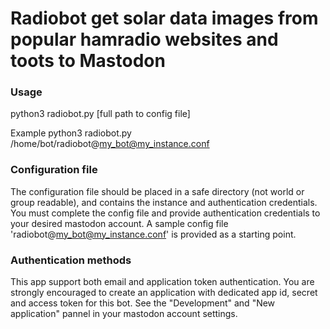 # Radiobot get solar data images from popular hamradio websites and toots to Mastodon

### Usage
python3 radiobot.py [full path to config file]

Example
python3 radiobot.py /home/bot/radiobot@my_bot@my_instance.conf

### Configuration file
The configuration file should be placed in a safe directory (not world or group readable), and contains the instance and authentication credentials.
You must complete the config file and provide authentication credentials to your desired mastodon account.
A sample config file 'radiobot@my_bot@my_instance.conf' is provided as a starting point.

### Authentication methods
This app support both email and application token authentication.
You are strongly encouraged to create an application with dedicated app id, secret and access token for this bot.
See the "Development" and "New application" pannel in your mastodon account settings.
